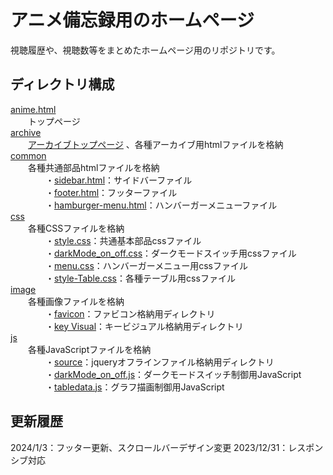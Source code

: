 # アニメ備忘録用のホームページ

視聴履歴や、視聴数等をまとめたホームページ用のリポジトリです。

## ディレクトリ構成
[anime.html](/anime.html)  
　　トップページ  
[archive](/archive/)  
　　[アーカイブトップページ](/archive/archivetop.html)  、各種アーカイブ用htmlファイルを格納  
[common](/common/)  
　　各種共通部品htmlファイルを格納  
　　　　・[sidebar.html](/common/sidebar.html)：サイドバーファイル  
　　　　・[footer.html](/common/footer.html)：フッターファイル  
　　　　・[hamburger-menu.html](/common/hamburger-menu.html)：ハンバーガーメニューファイル  
[css](/css/)  
　　各種CSSファイルを格納  
　　　　・[style.css](/css/style.css)：共通基本部品cssファイル  
　　　　・[darkMode_on_off.css](/css/darkMode_on_off.css)：ダークモードスイッチ用cssファイル  
　　　　・[menu.css](/css/menu.css)：ハンバーガーメニュー用cssファイル  
　　　　・[style-Table.css](/css/style-Table.css)：各種テーブル用cssファイル  
[image](/image/)  
　　各種画像ファイルを格納  
　　　　・[favicon](/image/favicon/)：ファビコン格納用ディレクトリ  
　　　　・[key Visual](/image/key%20Visual/)：キービジュアル格納用ディレクトリ  
[js](/js/)  
　　各種JavaScriptファイルを格納  
　　　　・[source](/js/source/)：jqueryオフラインファイル格納用ディレクトリ  
　　　　・[darkMode_on_off.js](/js/darkMode_on_off.js)：ダークモードスイッチ制御用JavaScript  
　　　　・[tabledata.js](/js/tabledata.js)：グラフ描画制御用JavaScript  

## 更新履歴
2024/1/3：フッター更新、スクロールバーデザイン変更
2023/12/31：レスポンシブ対応